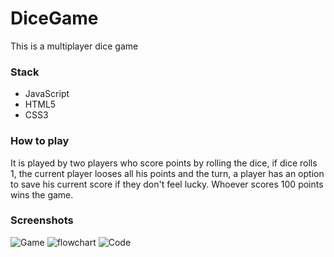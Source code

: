 # DiceGame

This is a multiplayer dice game

### Stack

- JavaScript
- HTML5
- CSS3

### How to play

It is played by two players who score points by rolling the dice, if dice rolls 1, the current player looses all his points and the turn, a player has an option to save his current score if they don't feel lucky. Whoever scores 100 points wins the game.

### Screenshots

![Game](https://user-images.githubusercontent.com/63575553/131983656-4e4137ae-a3bf-40e7-b365-8cf630e125c1.JPG)
![flowchart](https://user-images.githubusercontent.com/63575553/133595146-912d5c2e-8e89-42cb-8dd5-25e8a390bed8.png)
![Code](https://user-images.githubusercontent.com/63575553/131983641-28c3fca4-0415-429e-8d9f-0284d4aa7eca.JPG)
